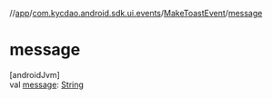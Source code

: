 //[app](../../../index.md)/[com.kycdao.android.sdk.ui.events](../index.md)/[MakeToastEvent](index.md)/[message](message.md)

# message

[androidJvm]\
val [message](message.md): [String](https://kotlinlang.org/api/latest/jvm/stdlib/kotlin/-string/index.html)
